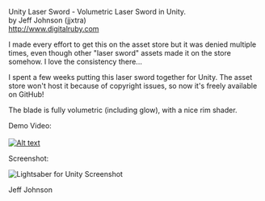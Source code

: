 Unity Laser Sword - Volumetric Laser Sword in Unity.  
by Jeff Johnson (jjxtra)  
http://www.digitalruby.com  

I made every effort to get this on the asset store but it was denied multiple times, even though other "laser sword" assets made it on the store somehow. I love the consistency there...

I spent a few weeks putting this laser sword together for Unity. The asset store won't host it because of copyright issues, so now it's freely available on GitHub!

The blade is fully volumetric (including glow), with a nice rim shader.

Demo Video:<br/><br/>
[![Alt text](https://img.youtube.com/vi/qfCQdwYs23I/0.jpg)](https://www.youtube.com/watch?v=qfCQdwYs23I)

Screenshot:

![Lightsaber for Unity Screenshot](https://www.digitalruby.com/wp-content/uploads/2015/04/VolumetricLightsaber.jpg)

Jeff Johnson


